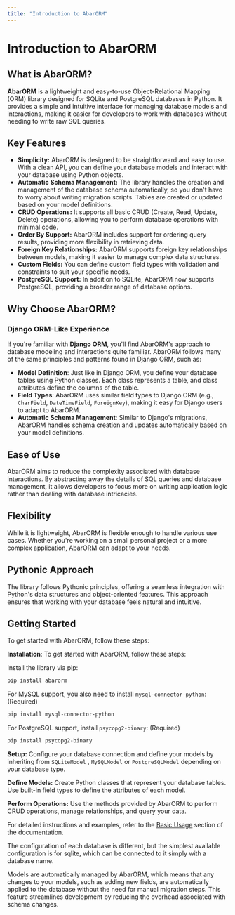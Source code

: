 ```yaml
---
title: "Introduction to AbarORM"
---
```


# Introduction to AbarORM


## What is AbarORM?
**AbarORM** is a lightweight and easy-to-use Object-Relational Mapping (ORM) library designed for SQLite and PostgreSQL databases in Python. It provides a simple and intuitive interface for managing database models and interactions, making it easier for developers to work with databases without needing to write raw SQL queries.
## Key Features


- **Simplicity:** AbarORM is designed to be straightforward and easy to use. With a clean API, you can define your database models and interact with your database using Python objects.
- **Automatic Schema Management:** The library handles the creation and management of the database schema automatically, so you don't have to worry about writing migration scripts. Tables are created or updated based on your model definitions.
- **CRUD Operations:** It supports all basic CRUD (Create, Read, Update, Delete) operations, allowing you to perform database operations with minimal code.
- **Order By Support:** AbarORM includes support for ordering query results, providing more flexibility in retrieving data.
- **Foreign Key Relationships:** AbarORM supports foreign key relationships between models, making it easier to manage complex data structures.
- **Custom Fields:** You can define custom field types with validation and constraints to suit your specific needs.
- **PostgreSQL Support:** In addition to SQLite, AbarORM now supports PostgreSQL, providing a broader range of database options.

## Why Choose AbarORM?

### Django ORM-Like Experience

If you're familiar with **Django ORM**, you'll find AbarORM's approach to database modeling and interactions quite familiar. AbarORM follows many of the same principles and patterns found in Django ORM, such as:

- **Model Definition**: Just like in Django ORM, you define your database tables using Python classes. Each class represents a table, and class attributes define the columns of the table.
- **Field Types**: AbarORM uses similar field types to Django ORM (e.g., `CharField`, `DateTimeField`, `ForeignKey`), making it easy for Django users to adapt to AbarORM.
- **Automatic Schema Management**: Similar to Django's migrations, AbarORM handles schema creation and updates automatically based on your model definitions.


## Ease of Use

AbarORM aims to reduce the complexity associated with database interactions. By abstracting away the details of SQL queries and database management, it allows developers to focus more on writing application logic rather than dealing with database intricacies.

## Flexibility

While it is lightweight, AbarORM is flexible enough to handle various use cases. Whether you're working on a small personal project or a more complex application, AbarORM can adapt to your needs.

## Pythonic Approach

The library follows Pythonic principles, offering a seamless integration with Python's data structures and object-oriented features. This approach ensures that working with your database feels natural and intuitive.

## Getting Started

To get started with AbarORM, follow these steps:

**Installation**: 
To get started with AbarORM, follow these steps:

Install the library via pip:
```bash
pip install abarorm
```
For MySQL support, you also need to install `mysql-connector-python`: (Required)
```bash
pip install mysql-connector-python
```
For PostgreSQL support, install `psycopg2-binary`: (Required)
```bash
pip install psycopg2-binary
```

**Setup:** Configure your database connection and define your models by inheriting from `SQLiteModel` , `MySQLModel` or `PostgreSQLModel` depending on your database type.

**Define Models:** Create Python classes that represent your database tables. Use built-in field types to define the attributes of each model.


**Perform Operations:** Use the methods provided by AbarORM to perform CRUD operations, manage relationships, and query your data.

For detailed instructions and examples, refer to the [Basic Usage](/basic_usage) section of the documentation.

The configuration of each database is different, but the simplest available configuration is for sqlite, which can be connected to it simply with a database name.

Models are automatically managed by AbarORM, which means that any changes to your models, such as adding new fields, are automatically applied to the database without the need for manual migration steps. This feature streamlines development by reducing the overhead associated with schema changes.

